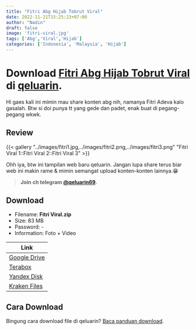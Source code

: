 ```yaml
---
title: "Fitri Abg Hijab Tobrut Viral"
date: 2022-11-21T15:25:23+07:00
author: "Nadin"
draft: false
image: 'fitri-viral.jpg'
tags: ['Abg','Viral','Hijab']
categories: ['Indonesia', 'Malaysia', 'Hijab']
---
```


# Download [Fitri Abg Hijab Tobrut Viral](#) di [qeluarin](/).

Hi gaes kali ini mimin mau share konten abg nih, namanya Fitri Adeva kalo gasalah. Btw si doi punya tt yang gede dan padet, enak buat di pegang-pegang wkwk.

## Review
{{< gallery "../images/fitri1.jpg,../images/fitri2.png,../images/fitri3.png" "Fitri Viral 1::Fitri Viral 2::Fitri Viral 3" >}}

Ohh iya, btw ini tampilan web baru qeluarin. Jangan lupa share terus biar web ini makin rame & mimin semangat upload konten-konten lainnya.😁

> **Join ch telegram [@qeluarin69](https://t.me/qeluarin69).**

## Download

- Filename: **Fitri Viral.zip**
- Size: 83 MB
- Password: -
- Information: Foto + Video

| Link |
|----------|
| [Google Drive](https://dl.qeluarin.com/index.html?url=aHR0cHM6Ly9kcml2ZS5nb29nbGUuY29tL2ZpbGUvZC8xOUg1YlIxSld0alBuczVrT0R6WXk1V0hFLTFRSldWSmEvdmlldz91c3A9c2hhcmVfbGluaw) |
| [Terabox](https://dl.qeluarin.com/index.html?url=aHR0cHM6Ly90ZXJhYm94LmNvbS9zLzFNMlZVcHg3T3hXMHZSYUhNa0RNdVhB) |
| [Yandex Disk](https://dl.qeluarin.com/index.html?url=aHR0cHM6Ly9kaXNrLnlhbmRleC5jb20vZC92d0t3SDdwTDExeGdQQQ) |
| [Kraken Files](https://dl.qeluarin.com/index.html?url=aHR0cHM6Ly9rcmFrZW5maWxlcy5jb20vdmlldy80NEJsVXplUm9mL2ZpbGUuaHRtbA) |

## Cara Download
Bingung cara download file di qeluarin? [Baca panduan download](/info/#cara-download-file-di-qeluarin).